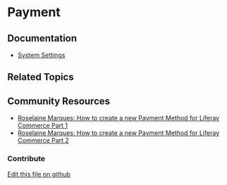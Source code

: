 # Payment

## Documentation

* [System Settings](https://learn.liferay.com/dxp/7.x/en/system-administration/system_settings.html)

## Related Topics

## Community Resources

* [Roselaine Marques: How to create a new Payment Method for Liferay Commerce Part 1](https://liferay.dev/blogs/-/blogs/how-to-create-a-new-payment-method-for-liferay-commerce-part-1)
* [Roselaine Marques: How to create a new Payment Method for Liferay Commerce Part 2](https://liferay.dev/blogs/-/blogs/how-to-create-a-new-payment-method-for-liferay-commerce-part-2)

### Contribute

[Edit this file on github](https://github.com/olafk/controlpanel-documentation-docs/blob/master/md/73en/com_liferay_configuration_admin_web_portlet_SystemSettingsPortlet/com.liferay.commerce.payment.method.authorize.net.internal.configuration.AuthorizeNetGroupServiceConfiguration.md)
